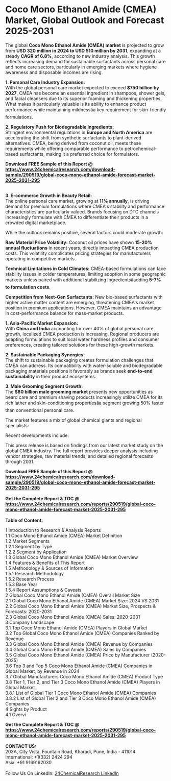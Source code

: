 <h1>Coco Mono Ethanol Amide (CMEA) Market, Global Outlook and Forecast 2025-2031</h1><p>The global <strong>Coco Mono Ethanol Amide (CMEA) market</strong> is projected to grow from <strong>USD 320 million in 2024 to USD 510 million by 2031</strong>, expanding at a steady <strong>CAGR of 6.8%</strong>, according to new industry analysis. This growth reflects increasing demand for sustainable surfactants across personal care and home care sectors, particularly in emerging markets where hygiene awareness and disposable incomes are rising.</p><p><strong>1. Personal Care Industry Expansion:</strong><br>
With the global personal care market expected to exceed <strong>$750 billion by 2027</strong>, CMEA has become an essential ingredient in shampoos, shower gels, and facial cleansers due to its superior foaming and thickening properties. What makes it particularly valuable is its ability to enhance product performance while maintaining mildnessâa key requirement for skin-friendly formulations.</p><p><strong>2. Regulatory Push for Biodegradable Ingredients:</strong><br>
Stringent environmental regulations in <strong>Europe and North America</strong> are accelerating the shift from synthetic surfactants to plant-derived alternatives. CMEA, being derived from coconut oil, meets these requirements while offering comparable performance to petrochemical-based surfactants, making it a preferred choice for formulators.</p><div><b>Download FREE Sample of this Report @ 
            <a href="https://www.24chemicalresearch.com/download-sample/290519/global-coco-mono-ethanol-amide-forecast-market-2025-2031-295">
            https://www.24chemicalresearch.com/download-sample/290519/global-coco-mono-ethanol-amide-forecast-market-2025-2031-295</a></b></div><br><p><strong>3. E-commerce Growth in Beauty Retail:</strong><br>
The online personal care market, growing at <strong>11% annually</strong>, is driving demand for premium formulations where CMEA's stability and performance characteristics are particularly valued. Brands focusing on DTC channels increasingly formulate with CMEA to differentiate their products in a crowded digital marketplace.</p><p>While the outlook remains positive, several factors could moderate growth:</p><p><strong>Raw Material Price Volatility:</strong> Coconut oil prices have shown <strong>15-20% annual fluctuations</strong> in recent years, directly impacting CMEA production costs. This volatility complicates pricing strategies for manufacturers operating in competitive markets.</p><p><strong>Technical Limitations in Cold Climates:</strong> CMEA-based formulations can face stability issues in colder temperatures, limiting adoption in some geographic markets unless paired with additional stabilizing ingredientsâadding <strong>5-7% to formulation costs</strong>.</p><p><strong>Competition from Next-Gen Surfactants:</strong> New bio-based surfactants with higher active matter content are emerging, threatening CMEA's market position in premium applications. However, CMEA maintains an advantage in cost-performance balance for mass-market products.</p><p><strong>1. Asia-Pacific Market Expansion:</strong><br>
With <strong>China and India</strong> accounting for over 40% of global personal care growth, localized CMEA production is increasing. Regional producers are adapting formulations to suit local water hardness profiles and consumer preferences, creating tailored solutions for these high-growth markets.</p><p><strong>2. Sustainable Packaging Synergies:</strong><br>
The shift to sustainable packaging creates formulation challenges that CMEA can address. Its compatibility with water-soluble and biodegradable packaging materials positions it favorably as brands seek <strong>end-to-end sustainability</strong> in their product ecosystems.</p><p><strong>3. Male Grooming Segment Growth:</strong><br>
The <strong>$80 billion male grooming market</strong> presents new opportunities as beard care and premium shaving products increasingly utilize CMEA for its rich lather and skin-conditioning propertiesâa segment growing 50% faster than conventional personal care.</p><p>The market features a mix of global chemical giants and regional specialists:</p><p>Recent developments include:</p><p>This press release is based on findings from our latest market study on the global CMEA industry. The full report provides deeper analysis including vendor strategies, raw material trends, and detailed regional forecasts through 2031.</p><div><b>Download FREE Sample of this Report @ 
            <a href="https://www.24chemicalresearch.com/download-sample/290519/global-coco-mono-ethanol-amide-forecast-market-2025-2031-295">
            https://www.24chemicalresearch.com/download-sample/290519/global-coco-mono-ethanol-amide-forecast-market-2025-2031-295</a></b></div><br><div><b>Get the Complete Report & TOC @ 
            <a href="https://www.24chemicalresearch.com/reports/290519/global-coco-mono-ethanol-amide-forecast-market-2025-2031-295">
            https://www.24chemicalresearch.com/reports/290519/global-coco-mono-ethanol-amide-forecast-market-2025-2031-295</a></b></div><br>
            <b>Table of Content:</b><p>1 Introduction to Research & Analysis Reports<br />
 1.1 Coco Mono Ethanol Amide (CMEA) Market Definition<br />
 1.2 Market Segments<br />
 1.2.1 Segment by Type<br />
 1.2.2 Segment by Application<br />
 1.3 Global Coco Mono Ethanol Amide (CMEA) Market Overview<br />
 1.4 Features & Benefits of This Report<br />
 1.5 Methodology & Sources of Information<br />
 1.5.1 Research Methodology<br />
 1.5.2 Research Process<br />
 1.5.3 Base Year<br />
 1.5.4 Report Assumptions & Caveats<br />
2 Global Coco Mono Ethanol Amide (CMEA) Overall Market Size<br />
 2.1 Global Coco Mono Ethanol Amide (CMEA) Market Size: 2024 VS 2031<br />
 2.2 Global Coco Mono Ethanol Amide (CMEA) Market Size, Prospects & Forecasts: 2020-2031<br />
 2.3 Global Coco Mono Ethanol Amide (CMEA) Sales: 2020-2031<br />
3 Company Landscape<br />
 3.1 Top Coco Mono Ethanol Amide (CMEA) Players in Global Market<br />
 3.2 Top Global Coco Mono Ethanol Amide (CMEA) Companies Ranked by Revenue<br />
 3.3 Global Coco Mono Ethanol Amide (CMEA) Revenue by Companies<br />
 3.4 Global Coco Mono Ethanol Amide (CMEA) Sales by Companies<br />
 3.5 Global Coco Mono Ethanol Amide (CMEA) Price by Manufacturer (2020-2025)<br />
 3.6 Top 3 and Top 5 Coco Mono Ethanol Amide (CMEA) Companies in Global Market, by Revenue in 2024<br />
 3.7 Global Manufacturers Coco Mono Ethanol Amide (CMEA) Product Type<br />
 3.8 Tier 1, Tier 2, and Tier 3 Coco Mono Ethanol Amide (CMEA) Players in Global Market<br />
 3.8.1 List of Global Tier 1 Coco Mono Ethanol Amide (CMEA) Companies<br />
 3.8.2 List of Global Tier 2 and Tier 3 Coco Mono Ethanol Amide (CMEA) Companies<br />
4 Sights by Product<br />
 4.1 Overvi</p><div><b>Get the Complete Report & TOC @ 
            <a href="https://www.24chemicalresearch.com/reports/290519/global-coco-mono-ethanol-amide-forecast-market-2025-2031-295">
            https://www.24chemicalresearch.com/reports/290519/global-coco-mono-ethanol-amide-forecast-market-2025-2031-295</a></b></div><br><b>CONTACT US:</b><br>
            203A, City Vista, Fountain Road, Kharadi, Pune, India - 411014<br>
            International: +1(332) 2424 294<br>
            Asia: +91 9169162030 <br><br>
            Follow Us On LinkedIn: <a href="https://www.linkedin.com/company/24chemicalresearch/">24ChemicalResearch LinkedIn</a>